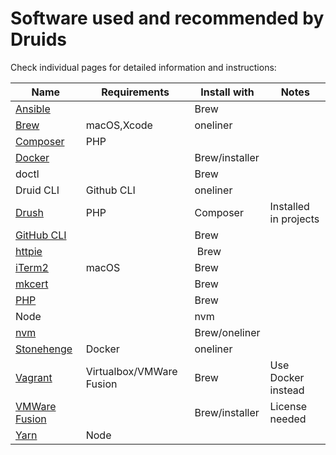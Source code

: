 # Software used and recommended by Druids

Check individual pages for detailed information and instructions:

| Name | Requirements | Install with | Notes |
|------|--------------|--------------|-------|
| [Ansible](ansible.md) | | Brew
| [Brew](brew.md) | macOS,Xcode | oneliner
| [Composer](composer.md) | PHP
| [Docker](docker.md) | | Brew/installer
| doctl | | Brew
| Druid CLI | Github CLI | oneliner
| [Drush](drush.md) | PHP | Composer | Installed in projects
| [GitHub CLI](https://cli.github.com/) | | Brew
| [httpie](https://httpie.io/) | | Brew
| [iTerm2](https://iterm2.com/) | macOS | Brew
| [mkcert](https://github.com/FiloSottile/mkcert) | | Brew
| [PHP](https://www.php.net/) | | Brew
| Node | | nvm
| [nvm](https://github.com/nvm-sh/nvm) | | Brew/oneliner
| [Stonehenge](https://github.com/druidfi/stonehenge) | Docker | oneliner
| [Vagrant](vagrant.md) | Virtualbox/VMWare Fusion | Brew | Use Docker instead
| [VMWare Fusion](vmware_fusion.md) | | Brew/installer | License needed
| [Yarn](yarn.md) | Node
